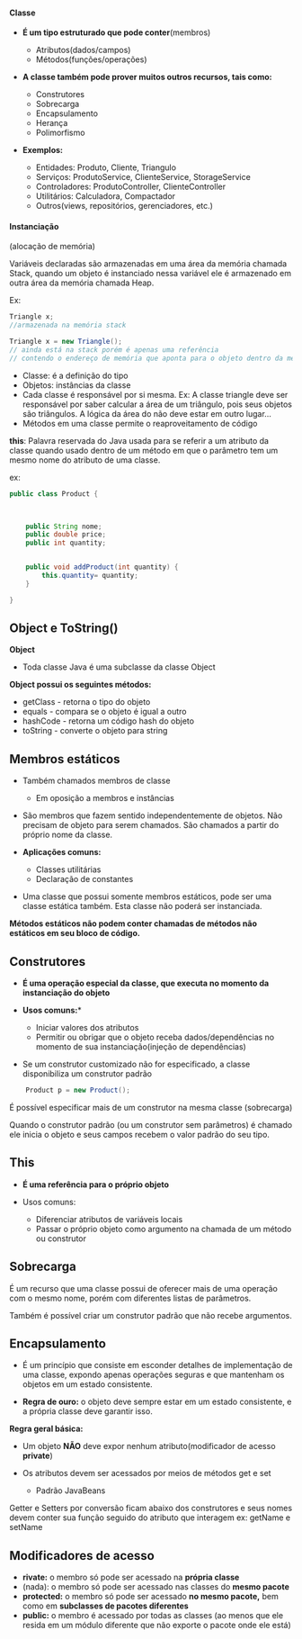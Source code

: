 #### Classe
* **É um tipo estruturado que pode conter**(membros)
	* Atributos(dados/campos)
	* Métodos(funções/operações)

 * **A classe também pode prover muitos outros recursos, tais como:**
	 * Construtores
	 * Sobrecarga
	 * Encapsulamento
	 * Herança
	 * Polimorfismo

* **Exemplos:**
	* Entidades: Produto, Cliente, Triangulo
	* Serviços: ProdutoService, ClienteService, StorageService
	* Controladores: ProdutoController, ClienteController
	* Utilitários: Calculadora, Compactador
	* Outros(views, repositórios, gerenciadores, etc.)


#### Instanciação
(alocação de memória)

Variáveis declaradas são armazenadas em uma área da memória chamada Stack, quando um objeto é instanciado nessa variável ele é armazenado em outra área da memória chamada Heap. 

Ex:
```java
Triangle x;
//armazenada na memória stack

Triangle x = new Triangle();
// ainda está na stack porém é apenas uma referência
// contendo o endereço de memória que aponta para o objeto dentro da memória Heap

```
* Classe: é a definição do tipo
* Objetos: instâncias da classe
* Cada classe é responsável por si mesma. Ex: A classe triangle deve ser responsável por saber calcular a área de um triângulo, pois seus objetos são triângulos. A lógica da área do não deve estar em outro lugar...
* Métodos em uma classe permite o reaproveitamento de código


**this**: Palavra reservada do Java usada para se referir a um atributo da classe quando usado dentro de um método em que o parâmetro tem um mesmo nome do atributo de uma classe.

ex:

```java
public class Product {

  

	public String nome;
	public double price;
	public int quantity;


	public void addProduct(int quantity) {
		this.quantity= quantity;	
	}

}
```

## Object e ToString()

**Object**
* Toda classe Java é uma subclasse da classe Object

**Object possui os seguintes métodos:**
* getClass - retorna o tipo do objeto
* equals - compara se o objeto é igual a outro
* hashCode - retorna um código hash do objeto
* toString - converte o objeto para string

## Membros estáticos

* Também chamados membros de classe
	* Em oposição a membros e instâncias

* São membros que fazem sentido independentemente de objetos. Não precisam de objeto para serem chamados. São chamados a partir do próprio nome da classe.

* **Aplicações comuns:**
	* Classes utilitárias
	* Declaração de constantes

* Uma classe que possui somente membros estáticos, pode ser uma classe estática também. Esta classe não poderá ser instanciada.

**Métodos estáticos não podem conter chamadas de métodos não estáticos em seu bloco de código.**

## Construtores

* **É uma operação especial da classe, que executa no momento da instanciação do objeto**

* **Usos comuns:***
	* Iniciar valores dos atributos
	* Permitir ou obrigar que o objeto receba dados/dependências no momento de sua instanciação(injeção de dependências)

* Se um construtor customizado não for especificado, a classe disponibiliza um construtor padrão

```java
	Product p = new Product();	
```

É possível especificar mais de um construtor na mesma classe (sobrecarga)

Quando o construtor padrão (ou um construtor sem parâmetros) é chamado ele inicia o objeto e seus campos recebem o valor padrão do seu tipo.

## This

* **É uma referência para o próprio objeto**

* Usos comuns:
	* Diferenciar atributos de variáveis locais
	* Passar o próprio objeto como argumento na chamada de um método ou construtor


## Sobrecarga

É um recurso que uma classe possui de oferecer mais de uma operação com o mesmo nome, porém com diferentes listas de parâmetros.

Também é possível criar um construtor padrão que não recebe argumentos.


## Encapsulamento

* É um princípio que consiste em esconder detalhes de implementação de uma classe, expondo apenas operações seguras e que mantenham os objetos em um estado consistente.

* **Regra de ouro:** o objeto deve sempre estar em um estado consistente, e a própria classe deve garantir isso.

**Regra geral básica:**

* Um objeto **NÃO** deve expor nenhum atributo(modificador de acesso **private**)

* Os atributos devem ser acessados por meios de métodos get e set
	* Padrão JavaBeans


Getter e Setters por conversão ficam abaixo dos construtores e seus nomes devem conter sua função seguido do atributo que interagem ex: getName e setName


## Modificadores de acesso

* **rivate:** o membro só pode ser acessado na **própria classe**
* (nada): o membro só pode ser acessado nas classes do **mesmo pacote**
* **protected:** o membro só pode ser acessado **no mesmo pacote,** bem como em **subclasses de pacotes diferentes**
* **public:** o membro é acessado por todas as classes (ao menos que ele resida em um módulo diferente que não exporte o pacote onde ele está)













